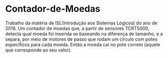 # Contador-de-Moedas
Trabalho da matéria de ISL(Introdução aos Sistemas Lógicos) do ano de 2018. Um contador de moedas que, a partir de sensores TCRT5000, detecta qual moeda foi inserida se baseando na diferença de tamanho, e a separa, por meio de motores de passo que rodam um círculo com potes específicos para cada moeda. Então a moeda cai no pote correto (aquele que corresponde ao seu valor).
